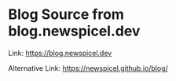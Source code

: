 # Blog Source from blog.newspicel.dev

Link: https://blog.newspicel.dev

Alternative Link: https://newspicel.github.io/blog/